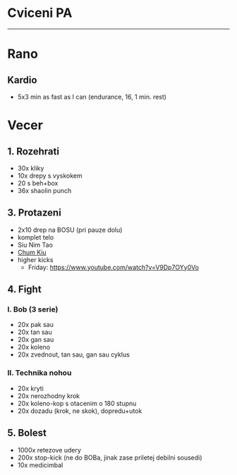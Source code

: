 # Cviceni PA
---
# Rano
## Kardio
* 5x3 min as fast as I can (endurance, 16, 1 min. rest)
# Vecer
## 1. Rozehrati
* 30x kliky
* 10x drepy s vyskokem
* 20 s beh+box
* 36x shaolin punch
## 3. Protazeni
* 2x10 drep na BOSU (pri pauze dolu)
* komplet telo
* Siu Nim Tao
* [Chum Kiu](https://www.youtube.com/watch?v=HwVTdukbUnQ)
* higher kicks
  - Friday: https://www.youtube.com/watch?v=V9Dp7OYy0Vo
## 4. Fight
### I. Bob (3 serie)
* 20x pak sau
* 20x tan sau
* 20x gan sau
* 20x koleno
* 20x zvednout, tan sau, gan sau cyklus
### II. Technika nohou
* 20x kryti
* 20x nerozhodny krok
* 20x koleno-kop s otacenim o 180 stupnu
* 20x dozadu (krok, ne skok), dopredu+utok
## 5. Bolest
* 1000x retezove udery
* 200x stop-kick (ne do BOBa, jinak zase priletej debilni sousedi)
* 10x medicimbal
